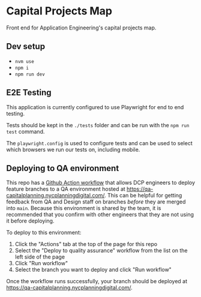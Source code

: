 # Capital Projects Map

Front end for Application Engineering's capital projects map.

## Dev setup
- `nvm use`
- `npm i`
- `npm run dev`

## E2E Testing
This application is currently configured to use Playwright for end to end testing. 

Tests should be kept in the `./tests` folder and can be run with the `npm run test` command.

The `playwright.config` is used to configure tests and can be used to select which browsers we run our tests on, including mobile.

## Deploying to QA environment
This repo has a [Github Action workflow](.github/workflows/qa.yml) that allows DCP engineers to deploy feature branches to a QA environment hosted at https://qa-capitalplanning.nycplanningdigital.com/. This can be helpful for getting feedback from QA and Design staff on branches _before_ they are merged into `main`. Because this environment is shared by the team, it is recommended that you confirm with other engineers that they are not using it before deploying.

To deploy to this environment:
1. Click the "Actions" tab at the top of the page for this repo
2. Select the "Deploy to quality assurance" workflow from the list on the left side of the page
3. Click "Run workflow"
4. Select the branch you want to deploy and click "Run workflow"

Once the workflow runs successfully, your branch should be deployed at https://qa-capitalplanning.nycplanningdigital.com/. 
